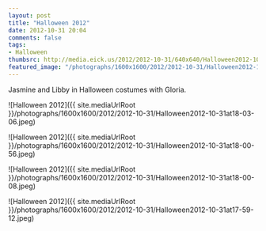 ```yaml
---
layout: post
title: "Halloween 2012"
date: 2012-10-31 20:04
comments: false
tags: 
- Halloween
thumbsrc: http://media.eick.us/2012/2012-10-31/640x640/Halloween2012-10-31at18-00-56.jpeg
featured_image: "/photographs/1600x1600/2012/2012-10-31/Halloween2012-10-31at18-03-06.jpeg"
---
```

Jasmine and Libby in Halloween costumes with Gloria.

![Halloween 2012]({{ site.mediaUrlRoot }}/photographs/1600x1600/2012/2012-10-31/Halloween2012-10-31at18-03-06.jpeg)


![Halloween 2012]({{ site.mediaUrlRoot }}/photographs/1600x1600/2012/2012-10-31/Halloween2012-10-31at18-00-56.jpeg)


![Halloween 2012]({{ site.mediaUrlRoot }}/photographs/1600x1600/2012/2012-10-31/Halloween2012-10-31at18-00-08.jpeg)


![Halloween 2012]({{ site.mediaUrlRoot }}/photographs/1600x1600/2012/2012-10-31/Halloween2012-10-31at17-59-12.jpeg)

